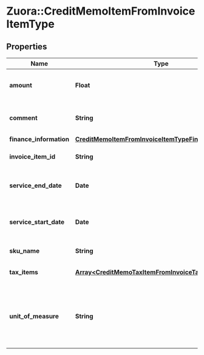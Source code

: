 # Zuora::CreditMemoItemFromInvoiceItemType

## Properties
Name | Type | Description | Notes
------------ | ------------- | ------------- | -------------
**amount** | **Float** | The amount of the invoice item.  | 
**comment** | **String** | Comments about the invoice item.  | [optional] 
**finance_information** | [**CreditMemoItemFromInvoiceItemTypeFinanceInformation**](CreditMemoItemFromInvoiceItemTypeFinanceInformation.md) |  | [optional] 
**invoice_item_id** | **String** | The ID of the invoice item.  | [optional] 
**service_end_date** | **Date** | The service end date of the invoice item.   | [optional] 
**service_start_date** | **Date** | The service start date of the invoice item.   | [optional] 
**sku_name** | **String** | The name of the SKU.  | 
**tax_items** | [**Array&lt;CreditMemoTaxItemFromInvoiceTaxItemType&gt;**](CreditMemoTaxItemFromInvoiceTaxItemType.md) | Container for taxation items.  | [optional] 
**unit_of_measure** | **String** | The definable unit that you measure when determining charges.  | [optional] 


